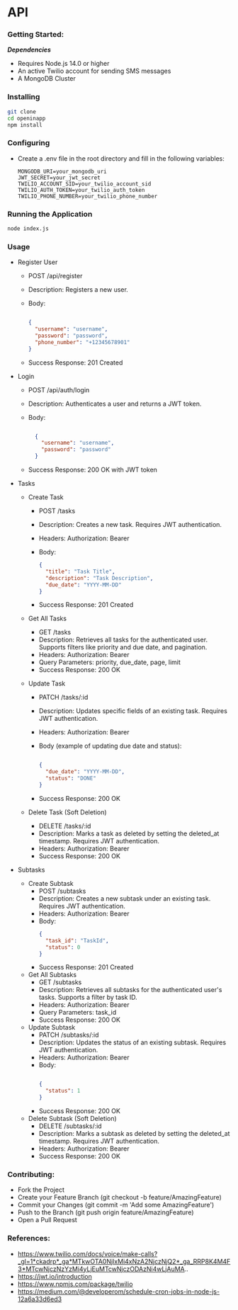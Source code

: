 # API

### Getting Started: 

***Dependencies***
  - Requires Node.js 14.0 or higher
  - An active Twilio account for sending SMS messages
  - A MongoDB Cluster

### Installing
```bash
git clone
cd openinapp
npm install
```
### Configuring
  - Create a .env file in the root directory and fill in the following variables:
    ```plaintext
    MONGODB_URI=your_mongodb_uri
    JWT_SECRET=your_jwt_secret
    TWILIO_ACCOUNT_SID=your_twilio_account_sid
    TWILIO_AUTH_TOKEN=your_twilio_auth_token
    TWILIO_PHONE_NUMBER=your_twilio_phone_number
    ```
### Running the Application
```bash
node index.js
```
### Usage
  - Register User
    - POST /api/register
    - Description: Registers a new user.
    - Body:

      ```json

      {
        "username": "username",
        "password": "password",
        "phone_number": "+12345678901"
      }
      ```
    - Success Response: 201 Created

  - Login
    - POST /api/auth/login
    - Description: Authenticates a user and returns a JWT token.
    - Body:
    
      ```json

        {
          "username": "username",
          "password": "password"
        }
      ```
    - Success Response: 200 OK with JWT token

  - Tasks
    - Create Task
      - POST /tasks
      - Description: Creates a new task. Requires JWT authentication.
      - Headers: Authorization: Bearer <JWT Token>
      - Body:

        ```json
        {
          "title": "Task Title",
          "description": "Task Description",
          "due_date": "YYYY-MM-DD"
        }
        ```
      - Success Response: 201 Created
    - Get All Tasks
      - GET /tasks
      - Description: Retrieves all tasks for the authenticated user. Supports filters like priority and due date, and pagination.
      - Headers: Authorization: Bearer <JWT Token>
      - Query Parameters: priority, due_date, page, limit
      - Success Response: 200 OK

    - Update Task
      - PATCH /tasks/:id
      - Description: Updates specific fields of an existing task. Requires JWT authentication.
      - Headers: Authorization: Bearer <JWT Token>
      - Body (example of updating due date and status):

        ```json

        {
          "due_date": "YYYY-MM-DD",
          "status": "DONE"
        }
        ```
      - Success Response: 200 OK
    - Delete Task (Soft Deletion)
      - DELETE /tasks/:id
      - Description: Marks a task as deleted by setting the deleted_at timestamp. Requires JWT authentication.
      - Headers: Authorization: Bearer <JWT Token>
      - Success Response: 200 OK

  - Subtasks
    - Create Subtask
      - POST /subtasks
      - Description: Creates a new subtask under an existing task. Requires JWT authentication.
      - Headers: Authorization: Bearer <JWT Token>
      - Body:
        ```json
        {
          "task_id": "TaskId",
          "status": 0
        }
        ```
      - Success Response: 201 Created
    - Get All Subtasks
      - GET /subtasks
      - Description: Retrieves all subtasks for the authenticated user's tasks. Supports a filter by task ID.
      - Headers: Authorization: Bearer <JWT Token>
      - Query Parameters: task_id
      - Success Response: 200 OK
    - Update Subtask
      - PATCH /subtasks/:id
      - Description: Updates the status of an existing subtask. Requires JWT authentication.
      - Headers: Authorization: Bearer <JWT Token>
      - Body:
        ```json

        {
          "status": 1
        }
        ```
      - Success Response: 200 OK
    - Delete Subtask (Soft Deletion)
      - DELETE /subtasks/:id
      - Description: Marks a subtask as deleted by setting the deleted_at timestamp. Requires JWT authentication.
      - Headers: Authorization: Bearer <JWT Token>
      - Success Response: 200 OK

### Contributing:
  - Fork the Project
  - Create your Feature Branch (git checkout -b feature/AmazingFeature)
  - Commit your Changes (git commit -m 'Add some AmazingFeature')
  - Push to the Branch (git push origin feature/AmazingFeature)
  - Open a Pull Request
### References:
  - https://www.twilio.com/docs/voice/make-calls?_gl=1*ckadrp*_ga*MTkwOTA0NjIxMi4xNzA2NjczNjQ2*_ga_RRP8K4M4F3*MTcwNjczNzYzMi4yLjEuMTcwNjczODAzNi4wLjAuMA..
  - https://jwt.io/introduction
  - https://www.npmjs.com/package/twilio
  - https://medium.com/@developerom/schedule-cron-jobs-in-node-js-12a6a33d6ed3
